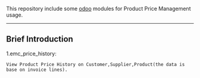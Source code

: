 This repository include some <a href="https://www.odoo.com">odoo</a> modules for Product Price Management usage.

----

Brief Introduction
------------------

1.emc_price_history: 

	View Product Price History on Customer,Supplier,Product(the data is base on invoice lines).